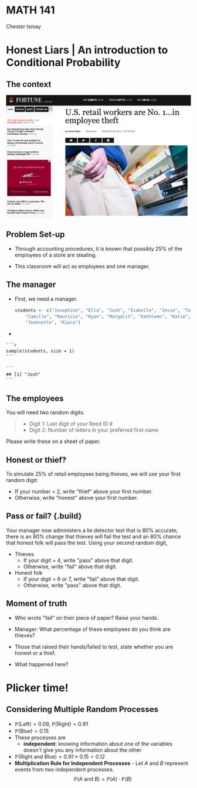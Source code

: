 # MATH 141
Chester Ismay  



# Honest Liars | An introduction to Conditional Probability

## The context

<img src="../figs/employee-theft.png" alt="theft" width="750">

## Problem Set-up

- Through accounting procedures, it is known that possibly 25% of the employees of a store are stealing.

- This classroom will act as employees and one manager.

## The manager

- First, we need a manager.

    
    ```r
    students <- c("Josephine", "Ella", "Josh", "Isabelle", "Jesse", "Toria", "Miriam", 
        "Camille", "Mauricio", "Ryan", "Margalit", "Kathleen", "Katie", "Louise", 
        "Jeannette", "Kiara")
    ```

-
    
    ```r
    sample(students, size = 1)
    ```
    
    ```
    ## [1] "Josh"
    ```


## The employees

You will need two random digits.

>- Digit 1: Last digit of your Reed ID #
>- Digit 2: Number of letters in your preferred first name

Please write these on a sheet of paper.

## Honest or thief?

To simulate 25% of retail employees being thieves, we will use your first random digit:

- If your number = 2, write "thief" above your first number.
- Otherwise, write "honest" above your first number.


## Pass or fail? {.build}

Your manager now administers a lie detector test that is 80% accurate;
there is an 80% change that thieves will fail the test and an 80% chance that 
honest folk will pass the test. Using your second random digit,

- Thieves
    - If your digit = 4, write "pass" above that digit.
    - Otherwise, write "fail" above that digit.
- Honest folk
    - If your digit = 6 or 7, write "fail" above that digit.
    - Otherwise, write "pass" above that digit.
    
    
## Moment of truth

- Who wrote "fail" on their piece of paper?  Raise your hands.

- Manager:  What percentage of these employees do you think are thieves?

- Those that raised their hands/failed to test, state whether you are honest or a thief.

- What happened here?

# Plicker time!
    
## Considering Multiple Random Processes

- $\mathbb{P}(\text{Left}) = 0.09$, $\mathbb{P}(\text{Right}) = 0.91$
- $\mathbb{P}(\text{Blue}) = 0.15$
- These processes are
    - **independent**: knowing information about one of the variables doesn't give you
    any information about the other
- $\mathbb{P}(\text{Right and Blue}) = 0.91 \times 0.15 = 0.12$
- **Multiplication Rule for Independent Processes** - Let $A$ and $B$ represent events from two independent processes.
$$\mathbb{P}(A \text{ and } B) = \mathbb{P}(A) \cdot \mathbb{P}(B)$$
